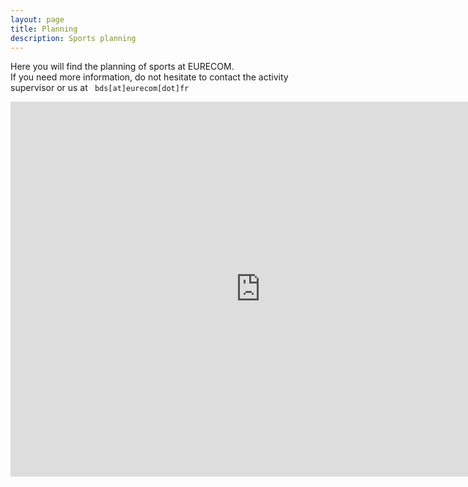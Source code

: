```yaml
---
layout: page
title: Planning
description: Sports planning
---
```


<p> Here you will find the planning of sports at EURECOM.
<br>If you need more information, do not hesitate to contact the activity supervisor or us at <i class="fa-solid fa-envelope"></i> <code> bds[at]eurecom[dot]fr</code></p>

<iframe src="https://calendar.google.com/calendar/embed?height=600&wkst=2&bgcolor=%23f0f8ff&ctz=Europe%2FParis&mode=MONTH&showNav=0&showTitle=1&showPrint=0&showTabs=0&showCalendars=0&showTz=0&title=Sports%20planning&hl=en_GB&src=NTRhYTVhMWExZWUyZmUwZDI3OGViZThhM2E3NzI3ODQ1YWRiMDNmYTM2MWI5M2E2YzNmNzUzYTc3ODJhMzQ3ZUBncm91cC5jYWxlbmRhci5nb29nbGUuY29t&color=%23C0CA33" style="border-width:0" width="800" height="600" frameborder="0" scrolling="no"></iframe>